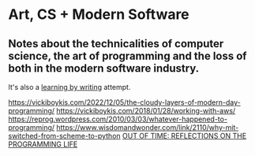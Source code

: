 # Art, CS + Modern Software
Notes about the technicalities of computer science, the art of programming and the loss of both in the modern software industry.
---
It's also a [learning by writing](https://www.cold-takes.com/learning-by-writing/) attempt.

https://vickiboykis.com/2022/12/05/the-cloudy-layers-of-modern-day-programming/
https://vickiboykis.com/2018/01/28/working-with-aws/
https://reprog.wordpress.com/2010/03/03/whatever-happened-to-programming/
https://www.wisdomandwonder.com/link/2110/why-mit-switched-from-scheme-to-python
[OUT OF TIME: REFLECTIONS ON THE PROGRAMMING LIFE](https://gandt.blogs.brynmawr.edu/files/2009/03/ullman.pdf)